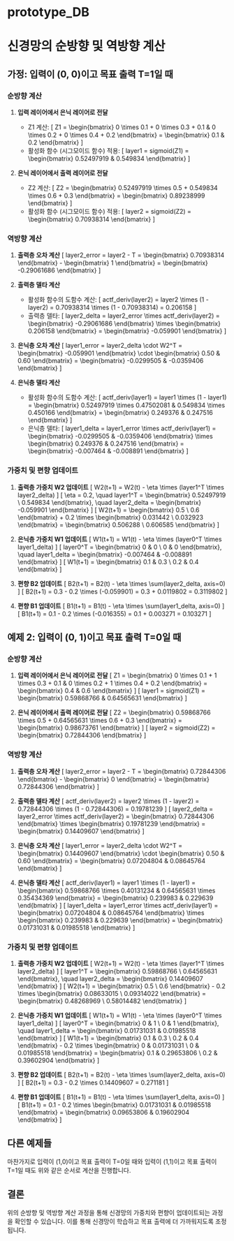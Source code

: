 # prototype_DB

# 신경망의 순방향 및 역방향 계산

## 가정: 입력이 (0, 0)이고 목표 출력 T=1일 때

### 순방향 계산
1. **입력 레이어에서 은닉 레이어로 전달**
   - Z1 계산:
     \[
     Z1 = \begin{bmatrix} 0 \times 0.1 + 0 \times 0.3 + 0.1 & 0 \times 0.2 + 0 \times 0.4 + 0.2 \end{bmatrix} = \begin{bmatrix} 0.1 & 0.2 \end{bmatrix}
     \]
   - 활성화 함수 (시그모이드 함수) 적용:
     \[
     layer1 = sigmoid(Z1) = \begin{bmatrix} 0.52497919 & 0.549834 \end{bmatrix}
     \]

2. **은닉 레이어에서 출력 레이어로 전달**
   - Z2 계산:
     \[
     Z2 = \begin{bmatrix} 0.52497919 \times 0.5 + 0.549834 \times 0.6 + 0.3 \end{bmatrix} = \begin{bmatrix} 0.89238999 \end{bmatrix}
     \]
   - 활성화 함수 (시그모이드 함수) 적용:
     \[
     layer2 = sigmoid(Z2) = \begin{bmatrix} 0.70938314 \end{bmatrix}
     \]

### 역방향 계산
1. **출력층 오차 계산**
   \[
   layer2\_error = layer2 - T = \begin{bmatrix} 0.70938314 \end{bmatrix} - \begin{bmatrix} 1 \end{bmatrix} = \begin{bmatrix} -0.29061686 \end{bmatrix}
   \]

2. **출력층 델타 계산**
   - 활성화 함수의 도함수 계산:
     \[
     actf\_deriv(layer2) = layer2 \times (1 - layer2) = 0.70938314 \times (1 - 0.70938314) = 0.206158
     \]
   - 출력층 델타:
     \[
     layer2\_delta = layer2\_error \times actf\_deriv(layer2) = \begin{bmatrix} -0.29061686 \end{bmatrix} \times \begin{bmatrix} 0.206158 \end{bmatrix} = \begin{bmatrix} -0.059901 \end{bmatrix}
     \]

3. **은닉층 오차 계산**
   \[
   layer1\_error = layer2\_delta \cdot W2^T = \begin{bmatrix} -0.059901 \end{bmatrix} \cdot \begin{bmatrix} 0.50 & 0.60 \end{bmatrix} = \begin{bmatrix} -0.0299505 & -0.0359406 \end{bmatrix}
   \]

4. **은닉층 델타 계산**
   - 활성화 함수의 도함수 계산:
     \[
     actf\_deriv(layer1) = layer1 \times (1 - layer1) = \begin{bmatrix} 0.52497919 \times 0.47502081 & 0.549834 \times 0.450166 \end{bmatrix} = \begin{bmatrix} 0.249376 & 0.247516 \end{bmatrix}
     \]
   - 은닉층 델타:
     \[
     layer1\_delta = layer1\_error \times actf\_deriv(layer1) = \begin{bmatrix} -0.0299505 & -0.0359406 \end{bmatrix} \times \begin{bmatrix} 0.249376 & 0.247516 \end{bmatrix} = \begin{bmatrix} -0.007464 & -0.008891 \end{bmatrix}
     \]

### 가중치 및 편향 업데이트
1. **출력층 가중치 W2 업데이트**
   \[
   W2(t+1) = W2(t) - \eta \times (layer1^T \times layer2\_delta)
   \]
   \[
   \eta = 0.2, \quad layer1^T = \begin{bmatrix} 0.52497919 \\ 0.549834 \end{bmatrix}, \quad layer2\_delta = \begin{bmatrix} -0.059901 \end{bmatrix}
   \]
   \[
   W2(t+1) = \begin{bmatrix} 0.5 \\ 0.6 \end{bmatrix} + 0.2 \times \begin{bmatrix} 0.031442 \\ 0.032923 \end{bmatrix} = \begin{bmatrix} 0.506288 \\ 0.606585 \end{bmatrix}
   \]

2. **은닉층 가중치 W1 업데이트**
   \[
   W1(t+1) = W1(t) - \eta \times (layer0^T \times layer1\_delta)
   \]
   \[
   layer0^T = \begin{bmatrix} 0 & 0 \\ 0 & 0 \end{bmatrix}, \quad layer1\_delta = \begin{bmatrix} -0.007464 & -0.008891 \end{bmatrix}
   \]
   \[
   W1(t+1) = \begin{bmatrix} 0.1 & 0.3 \\ 0.2 & 0.4 \end{bmatrix}
   \]

3. **편향 B2 업데이트**
   \[
   B2(t+1) = B2(t) - \eta \times \sum(layer2\_delta, axis=0)
   \]
   \[
   B2(t+1) = 0.3 - 0.2 \times (-0.059901) = 0.3 + 0.0119802 = 0.3119802
   \]

4. **편향 B1 업데이트**
   \[
   B1(t+1) = B1(t) - \eta \times \sum(layer1\_delta, axis=0)
   \]
   \[
   B1(t+1) = 0.1 - 0.2 \times (-0.016355) = 0.1 + 0.003271 = 0.103271
   \]

## 예제 2: 입력이 (0, 1)이고 목표 출력 T=0일 때

### 순방향 계산
1. **입력 레이어에서 은닉 레이어로 전달**
   \[
   Z1 = \begin{bmatrix} 0 \times 0.1 + 1 \times 0.3 + 0.1 & 0 \times 0.2 + 1 \times 0.4 + 0.2 \end{bmatrix} = \begin{bmatrix} 0.4 & 0.6 \end{bmatrix}
   \]
   \[
   layer1 = sigmoid(Z1) = \begin{bmatrix} 0.59868766 & 0.64565631 \end{bmatrix}
   \]

2. **은닉 레이어에서 출력 레이어로 전달**
   \[
   Z2 = \begin{bmatrix} 0.59868766 \times 0.5 + 0.64565631 \times 0.6 + 0.3 \end{bmatrix} = \begin{bmatrix} 0.98673761 \end{bmatrix}
   \]
   \[
   layer2 = sigmoid(Z2) = \begin{bmatrix} 0.72844306 \end{bmatrix}
   \]

### 역방향 계산
1. **출력층 오차 계산**
   \[
   layer2\_error = layer2 - T = \begin{bmatrix} 0.72844306 \end{bmatrix} - \begin{bmatrix} 0 \end{bmatrix} = \begin{bmatrix} 0.72844306 \end{bmatrix}
   \]

2. **출력층 델타 계산**
   \[
   actf\_deriv(layer2) = layer2 \times (1 - layer2) = 0.72844306 \times (1 - 0.72844306) = 0.19781239
   \]
   \[
   layer2\_delta = layer2\_error \times actf\_deriv(layer2) = \begin{bmatrix} 0.72844306 \end{bmatrix} \times \begin{bmatrix} 0.19781239 \end{bmatrix} = \begin{bmatrix} 0.14409607 \end{bmatrix}
   \]

3. **은닉층 오차 계산**
   \[
   layer1\_error = layer2\_delta \cdot W2^T = \begin{bmatrix} 0.14409607 \end{bmatrix} \cdot \begin{bmatrix} 0.50 & 0.60 \end{bmatrix} = \begin{bmatrix} 0.07204804 & 0.08645764 \end{bmatrix}
   \]

4. **은닉층 델타 계산**
   \[
   actf\_deriv(layer1) = layer1 \times (1 - layer1) = \begin{bmatrix} 0.59868766 \times 0.40131234 & 0.64565631 \times 0.35434369 \end{bmatrix} = \begin{bmatrix} 0.239983 & 0.229639 \end{bmatrix}
   \]
   \[
   layer1\_delta = layer1\_error \times actf\_deriv(layer1) = \begin{bmatrix} 0.07204804 & 0.08645764 \end{bmatrix} \times \begin{bmatrix} 0.239983 & 0.229639 \end{bmatrix} = \begin{bmatrix} 0.01731031 & 0.01985518 \end{bmatrix}
   \]

### 가중치 및 편향 업데이트
1. **출력층 가중치 W2 업데이트**
   \[
   W2(t+1) = W2(t) - \eta \times (layer1^T \times layer2\_delta)
   \]
   \[
   layer1^T = \begin{bmatrix} 0.59868766 \\ 0.64565631 \end{bmatrix}, \quad layer2\_delta = \begin{bmatrix} 0.14409607 \end{bmatrix}
   \]
   \[
   W2(t+1) = \begin{bmatrix} 0.5 \\ 0.6 \end{bmatrix} - 0.2 \times \begin{bmatrix} 0.08633015 \\ 0.09314022 \end{bmatrix} = \begin{bmatrix} 0.48268969 \\ 0.58014482 \end{bmatrix}
   \]

2. **은닉층 가중치 W1 업데이트**
   \[
   W1(t+1) = W1(t) - \eta \times (layer0^T \times layer1\_delta)
   \]
   \[
   layer0^T = \begin{bmatrix} 0 & 1 \\ 0 & 1 \end{bmatrix}, \quad layer1\_delta = \begin{bmatrix} 0.01731031 & 0.01985518 \end{bmatrix}
   \]
   \[
   W1(t+1) = \begin{bmatrix} 0.1 & 0.3 \\ 0.2 & 0.4 \end{bmatrix} - 0.2 \times \begin{bmatrix} 0 & 0.01731031 \\ 0 & 0.01985518 \end{bmatrix} = \begin{bmatrix} 0.1 & 0.29653806 \\ 0.2 & 0.39602904 \end{bmatrix}
   \]

3. **편향 B2 업데이트**
   \[
   B2(t+1) = B2(t) - \eta \times \sum(layer2\_delta, axis=0)
   \]
   \[
   B2(t+1) = 0.3 - 0.2 \times 0.14409607 = 0.271181
   \]

4. **편향 B1 업데이트**
   \[
   B1(t+1) = B1(t) - \eta \times \sum(layer1\_delta, axis=0)
   \]
   \[
   B1(t+1) = 0.1 - 0.2 \times \begin{bmatrix} 0.01731031 & 0.01985518 \end{bmatrix} = \begin{bmatrix} 0.09653806 & 0.19602904 \end{bmatrix}
   \]

## 다른 예제들
마찬가지로 입력이 (1,0)이고 목표 출력이 T=0일 때와 입력이 (1,1)이고 목표 출력이 T=1일 때도 위와 같은 순서로 계산을 진행합니다.

## 결론
위의 순방향 및 역방향 계산 과정을 통해 신경망의 가중치와 편향이 업데이트되는 과정을 확인할 수 있습니다. 이를 통해 신경망이 학습하고 목표 출력에 더 가까워지도록 조정됩니다.
